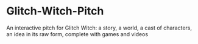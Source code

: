 # Glitch-Witch-Pitch
An interactive pitch for Glitch Witch: a story, a world, a cast of characters, an idea in its raw form, complete with games and videos

